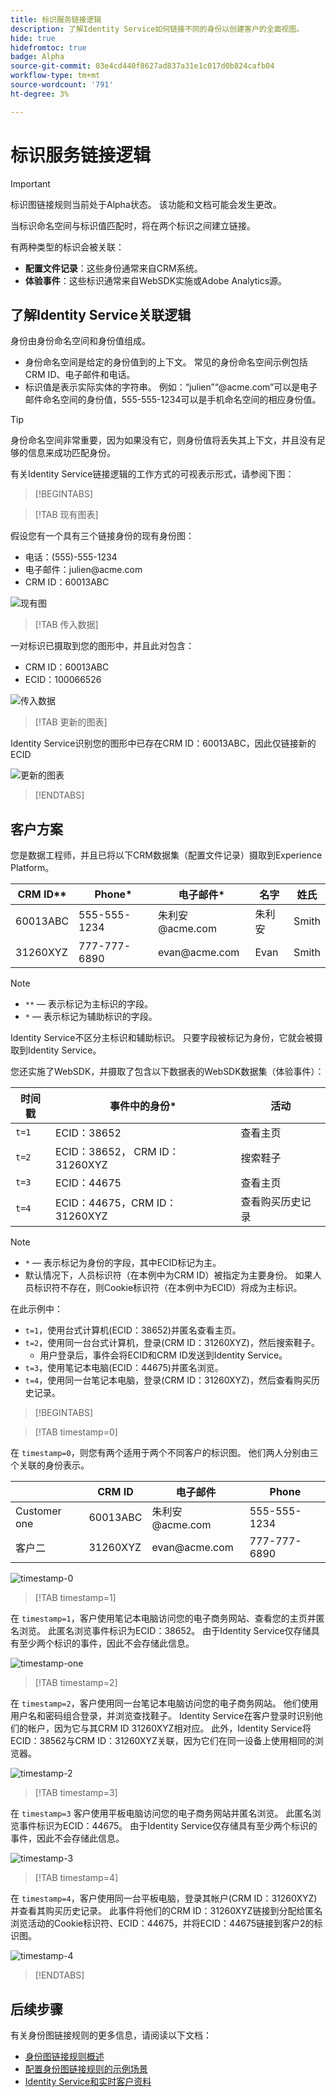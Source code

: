 ```yaml
---
title: 标识服务链接逻辑
description: 了解Identity Service如何链接不同的身份以创建客户的全面视图。
hide: true
hidefromtoc: true
badge: Alpha
source-git-commit: 03e4cd440f8627ad837a31e1c017d0b824cafb04
workflow-type: tm+mt
source-wordcount: '791'
ht-degree: 3%

---
```


# 标识服务链接逻辑

>[!IMPORTANT]
>
>标识图链接规则当前处于Alpha状态。 该功能和文档可能会发生更改。

当标识命名空间与标识值匹配时，将在两个标识之间建立链接。

有两种类型的标识会被关联：

* **配置文件记录**：这些身份通常来自CRM系统。
* **体验事件**：这些标识通常来自WebSDK实施或Adobe Analytics源。

## 了解Identity Service关联逻辑

身份由身份命名空间和身份值组成。

* 身份命名空间是给定的身份值到的上下文。 常见的身份命名空间示例包括CRM ID、电子邮件和电话。
* 标识值是表示实际实体的字符串。 例如：“julien”<span>“@acme.com”可以是电子邮件命名空间的身份值，555-555-1234可以是手机命名空间的相应身份值。

>[!TIP]
>
>身份命名空间非常重要，因为如果没有它，则身份值将丢失其上下文，并且没有足够的信息来成功匹配身份。

有关Identity Service链接逻辑的工作方式的可视表示形式，请参阅下图：

>[!BEGINTABS]

>[!TAB 现有图表]

假设您有一个具有三个链接身份的现有身份图：

* 电话：(555)-555-1234
* 电子邮件：julien<span>@acme.com
* CRM ID：60013ABC

![现有图](../images/identity-settings/existing-graph.png)

>[!TAB 传入数据]

一对标识已摄取到您的图形中，并且此对包含：

* CRM ID：60013ABC
* ECID：100066526

![传入数据](../images/identity-settings/incoming-data.png)

>[!TAB 更新的图表]

Identity Service识别您的图形中已存在CRM ID：60013ABC，因此仅链接新的ECID

![更新的图表](../images/identity-settings/updated-graph.png)

>[!ENDTABS]

## 客户方案

您是数据工程师，并且已将以下CRM数据集（配置文件记录）摄取到Experience Platform。

| CRM ID** | Phone* | 电子邮件* | 名字 | 姓氏 |
| --- | --- | --- | --- | --- |
| 60013ABC | 555-555-1234 | 朱利安<span>@acme.com | 朱利安 | Smith |
| 31260XYZ | 777-777-6890 | evan<span>@acme.com | Evan | Smith |

>[!NOTE]
>
>* `**`  — 表示标记为主标识的字段。
>* `*`  — 表示标记为辅助标识的字段。
>
>Identity Service不区分主标识和辅助标识。 只要字段被标记为身份，它就会被摄取到Identity Service。

您还实施了WebSDK，并摄取了包含以下数据表的WebSDK数据集（体验事件）：

| 时间戳 | 事件中的身份* | 活动 |
| --- | --- | --- |
| `t=1` | ECID：38652 | 查看主页 |
| `t=2` | ECID：38652， CRM ID：31260XYZ | 搜索鞋子 |
| `t=3` | ECID：44675 | 查看主页 |
| `t=4` | ECID：44675，CRM ID： 31260XYZ | 查看购买历史记录 |

>[!NOTE]
>
>* `*`  — 表示标记为身份的字段，其中ECID标记为主。
>* 默认情况下，人员标识符（在本例中为CRM ID）被指定为主要身份。 如果人员标识符不存在，则Cookie标识符（在本例中为ECID）将成为主标识。

在此示例中：

* `t=1`，使用台式计算机(ECID：38652)并匿名查看主页。
* `t=2`，使用同一台台式计算机，登录(CRM ID：31260XYZ)，然后搜索鞋子。
   * 用户登录后，事件会将ECID和CRM ID发送到Identity Service。
* `t=3`，使用笔记本电脑(ECID：44675)并匿名浏览。
* `t=4`，使用同一台笔记本电脑，登录(CRM ID：31260XYZ)，然后查看购买历史记录。


>[!BEGINTABS]

>[!TAB timestamp=0]

在 `timestamp=0`，则您有两个适用于两个不同客户的标识图。 他们两人分别由三个关联的身份表示。

| | CRM ID | 电子邮件 | Phone |
| --- | --- | --- | --- |
| Customer one | 60013ABC | 朱利安<span>@acme.com | 555-555-1234 |
| 客户二 | 31260XYZ | evan<span>@acme.com | 777-777-6890 |

![timestamp-0](../images/identity-settings/timestamp-zero.png)

>[!TAB timestamp=1]

在 `timestamp=1`，客户使用笔记本电脑访问您的电子商务网站、查看您的主页并匿名浏览。 此匿名浏览事件标识为ECID：38652。 由于Identity Service仅存储具有至少两个标识的事件，因此不会存储此信息。

![timestamp-one](../images/identity-settings/timestamp-one.png)

>[!TAB timestamp=2]

在 `timestamp=2`，客户使用同一台笔记本电脑访问您的电子商务网站。 他们使用用户名和密码组合登录，并浏览查找鞋子。 Identity Service在客户登录时识别他们的帐户，因为它与其CRM ID 31260XYZ相对应。 此外，Identity Service将ECID：38562与CRM ID：31260XYZ关联，因为它们在同一设备上使用相同的浏览器。

![timestamp-2](../images/identity-settings/timestamp-two.png)

>[!TAB timestamp=3]

在 `timestamp=3` 客户使用平板电脑访问您的电子商务网站并匿名浏览。 此匿名浏览事件标识为ECID：44675。 由于Identity Service仅存储具有至少两个标识的事件，因此不会存储此信息。

![timestamp-3](../images/identity-settings/timestamp-three.png)

>[!TAB timestamp=4]

在 `timestamp=4`，客户使用同一台平板电脑，登录其帐户(CRM ID：31260XYZ)并查看其购买历史记录。 此事件将他们的CRM ID：31260XYZ链接到分配给匿名浏览活动的Cookie标识符、ECID：44675，并将ECID：44675链接到客户2的标识图。

![timestamp-4](../images/identity-settings/timestamp-four.png)

>[!ENDTABS]

## 后续步骤

有关身份图链接规则的更多信息，请阅读以下文档：

* [身份图链接规则概述](./overview.md)
* [配置身份图链接规则的示例场景](./example-scenarios.md)
* [Identity Service和实时客户资料](identity-and-profile.md)
